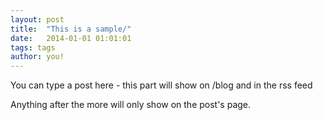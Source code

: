 ```yaml
---
layout: post
title:  "This is a sample/"
date:   2014-01-01 01:01:01
tags: tags
author: you!
---
```


You can type a post here - this part will show on /blog and in the rss feed

<!--<img src="/images/blog/" alt="" style="width: 100%; height: auto;"/>-->

<!--more-->

Anything after the more will only show on the post's page.
